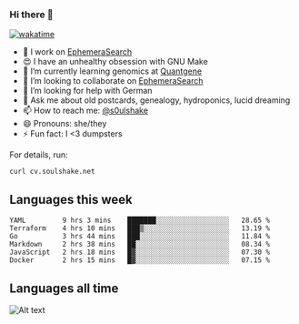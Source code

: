 ### Hi there 👋

[![wakatime](https://wakatime.com/badge/user/08339702-a231-40c4-8838-d449bd2ff951.svg)](https://wakatime.com/@08339702-a231-40c4-8838-d449bd2ff951)

<!--
**soulshake/soulshake** is a ✨ _special_ ✨ repository because its `README.md` (this file) appears on your GitHub profile.

Here are some ideas to get you started:

- 🔭 I’m currently working on ...
- 🌱 I’m currently learning ...
- 👯 I’m looking to collaborate on ...
- 🤔 I’m looking for help with ...
- 💬 Ask me about ...
- 📫 How to reach me: ...
- 😄 Pronouns: ...
- ⚡ Fun fact: ...
-->


- 🔭 I work on [EphemeraSearch](https://www.ephemerasearch.com/)
- 😍 I have an unhealthy obsession with GNU Make
- :dna: I’m currently learning genomics at [Quantgene](https://www.quantgene.com/)
- 👯 I’m looking to collaborate on [EphemeraSearch](https://www.ephemerasearch.com/)
- 🤔 I’m looking for help with German
- 💬 Ask me about old postcards, genealogy, hydroponics, lucid dreaming
- 📫 How to reach me: [@s0ulshake](https://twitter.com/soulshake)
- 😄 Pronouns: she/they
- ⚡ Fun fact: I <3 dumpsters

For details, run:

```
curl cv.soulshake.net
```

## Languages this week

<!--START_SECTION:waka-->

```text
YAML         9 hrs 3 mins    ███████░░░░░░░░░░░░░░░░░░   28.65 %
Terraform    4 hrs 10 mins   ███▒░░░░░░░░░░░░░░░░░░░░░   13.19 %
Go           3 hrs 44 mins   ███░░░░░░░░░░░░░░░░░░░░░░   11.84 %
Markdown     2 hrs 38 mins   ██░░░░░░░░░░░░░░░░░░░░░░░   08.34 %
JavaScript   2 hrs 18 mins   █▓░░░░░░░░░░░░░░░░░░░░░░░   07.30 %
Docker       2 hrs 15 mins   █▓░░░░░░░░░░░░░░░░░░░░░░░   07.15 %
```

<!--END_SECTION:waka-->

## Languages all time
![Alt text](https://wakatime.com/share/@aj/6aa10b67-a5e9-4fb1-acaf-8692f4385172.svg)
